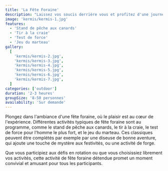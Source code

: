 ```yaml
---
title: 'La Fête Foraine'
description: "Laissez vos soucis derrière vous et profitez d'une journée remplie de sourires et de moments ludiques."
image: 'kermis/kermis-1.jpg'
features:
  - 'Stand de pêche aux canards'
  - 'Tir à la craie'
  - 'Test de force'
  - 'Jeu du marteau'
gallery:
  [
    'kermis/kermis-2.jpg',
    'kermis/kermis-3.jpg',
    'kermis/kermis-4.jpg',
    'kermis/kermis-5.jpg',
    'kermis/kermis-6.jpg',
    'kermis/kermis-7.jpg',
  ]
categories: ['outdoor']
duration: '2-3 heures'
groupSize: '8-50 personnes'
availability: 'Sur demande'
---
```


Plongez dans l'ambiance d'une fête foraine, où le plaisir est au cœur de l'expérience. Différentes activités typiques de fête foraine sont au programme, comme le stand de pêche aux canards, le tir à la craie, le test de force pour l'homme le plus fort, et le jeu du marteau. Ces classiques peuvent être complétés par exemple par une diseuse de bonne aventure, qui ajoute une touche de mystère aux festivités, ou une activité de forge.

Que vous participiez aux défis en rotation ou que vous choisissiez librement vos activités, cette activité de fête foraine détendue promet un moment convivial et amusant pour tous les participants.
